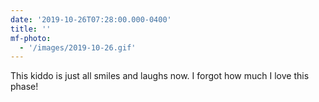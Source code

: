```yaml
---
date: '2019-10-26T07:28:00.000-0400'
title: ''
mf-photo:
  - '/images/2019-10-26.gif'
---
```

This kiddo is just all smiles and laughs now. I forgot how much I love this phase!
